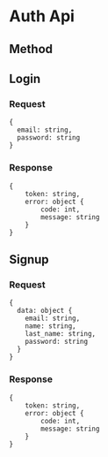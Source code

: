 # Auth Api

## Method

## Login

### Request

```
{
  email: string,
  password: string
}
```

### Response

```
{
    token: string,
    error: object {
        code: int,
        message: string
    }
}
```

## Signup

### Request

```
{
  data: object {
    email: string,
    name: string,
    last_name: string,
    password: string
  }
}
```

### Response

```
{
    token: string,
    error: object {
        code: int,
        message: string
    }
}
```
